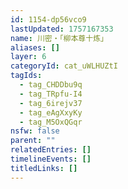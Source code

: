 ```yaml
---
id: 1154-dp56vco9
lastUpdated: 1757167353
name: 川密・「柳本尊十炼」
aliases: []
layer: 6
categoryId: cat_uWLHUZtI
tagIds:
  - tag_CHDDbu9q
  - tag_TRpfu-I4
  - tag_6irejv37
  - tag_eAgXxyKy
  - tag_M5OxQGqr
nsfw: false
parent: ""
relatedEntries: []
timelineEvents: []
titledLinks: []
---
```


